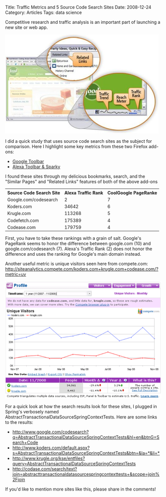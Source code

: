 Title: Traffic Metrics and 5 Source Code Search Sites
Date: 2008-12-24
Category: Articles
Tags: data science

Competitive research and traffic analysis is an important part of launching a new
site or web app.

![Alexa Toolbar](../images/alexa_toolbar.jpg "Alexa Toolbar")

I did a quick study that uses source code search sites as the subject for comparison.
Here I  highlight some key metrics from these two Firefox add-ons:

* [Google Toolbar](http://toolbar.google.com)
* [Alexa Toolbar & Sparky](http://www.alexa.com/site/download)

I found these sites through my delicious bookmarks, search, and the "Similar Pages"
and "Related Links" features of both of the above add-ons

<table class="table">
<tr>
    <th>Source Code Search Site</th>
    <th>Alexa Traffic Rank</th>
    <th>CoolGoogle PageRanke</th>
</tr>
<tr>
    <td>Google.com/codesearch</td>
    <td>2</td>
    <td>7</td>
</tr>
<tr>
    <td>Koders.com</td>
    <td>34642</td>
    <td>6</td>
</tr>
<tr>
    <td>Krugle.com</td>
    <td>113268</td>
    <td>5</td>
</tr>
<tr>
    <td>Codefetch.com</td>
    <td>175389</td>
    <td>4</td>
</tr>
<tr>
    <td>Codease.com</td>
    <td>179759</td>
    <td>4</td>
</tr>
</table>

First, you have to take these rankings with a grain of salt. Google's PageRank seems to honor the difference between google.com (10) and google.com/codesearch (7). Alexa's Traffic Rank (2) does not honor the difference and uses the ranking for Google's main domain instead.

Another useful metric is unique visitors seen here from compete.com:
<http://siteanalytics.compete.com/koders.com+krugle.com+codease.com/?metric=uv>

![Compete: Code Search Sites](../images/compete.png "Compete: Code Search Sites")

For a quick look at how the search results look for these sites,
I plugged in Spring's verbosely named
AbstractTransactionalDataSourceSpringContextTests. Here are some links to the results:

* http://www.google.com/codesearch?q=AbstractTransactionalDataSourceSpringContextTests&hl=en&btnG=Search+Code
* <http://www.koders.com/default.aspx?s=AbstractTransactionalDataSourceSpringContextTests&btn=&la=*&li=*>
* <http://www.krugle.org/kse/entfiles?query=AbstractTransactionalDataSourceSpringContextTests>
* <http://codase.com/search/text?join=abstracttransactionaldatasourcespringcontexttests+&scope=join%2Fjoin>

If you'd like to mention more sites like this, please share in the comments!

